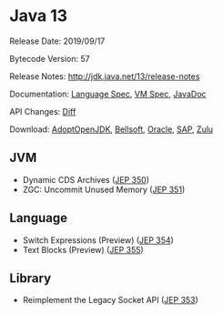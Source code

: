 # Java 13

Release Date: 2019/09/17

Bytecode Version: 57

Release Notes: http://jdk.java.net/13/release-notes

Documentation: [Language Spec](https://docs.oracle.com/javase/specs/jls/se13/html/index.html), [VM Spec](https://docs.oracle.com/javase/specs/jvms/se13/html/index.html), [JavaDoc](https://docs.oracle.com/en/java/javase/13/docs/api/)

API Changes: [Diff](http://download.eclipselab.org/jdkdiff/V12/V13/index.html)

Download: [AdoptOpenJDK](https://adoptopenjdk.net/releases.html), [Bellsoft](https://bell-sw.com/pages/java-13/), [Oracle](https://www.oracle.com/technetwork/java/javase/downloads/jdk13-downloads-5672538.html), [SAP](https://sap.github.io/SapMachine/), [Zulu](https://www.azul.com/downloads/zulu/)

## JVM

* Dynamic CDS Archives ([JEP 350](http://openjdk.java.net/jeps/350))
* ZGC: Uncommit Unused Memory ([JEP 351](http://openjdk.java.net/jeps/351))

## Language

* Switch Expressions (Preview) ([JEP 354](http://openjdk.java.net/jeps/354))
* Text Blocks (Preview) ([JEP 355](http://openjdk.java.net/jeps/355))

## Library

* Reimplement the Legacy Socket API ([JEP 353](http://openjdk.java.net/jeps/353))



